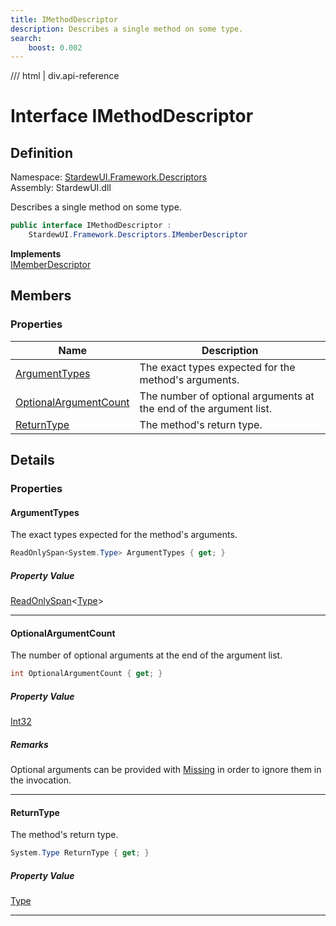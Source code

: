 ```yaml
---
title: IMethodDescriptor
description: Describes a single method on some type.
search:
    boost: 0.002
---
```


<link rel="stylesheet" href="/StardewUI/stylesheets/reference.css" />

/// html | div.api-reference

# Interface IMethodDescriptor

## Definition

<div class="api-definition" markdown>

Namespace: [StardewUI.Framework.Descriptors](index.md)  
Assembly: StardewUI.dll  

</div>

Describes a single method on some type.

```cs
public interface IMethodDescriptor : 
    StardewUI.Framework.Descriptors.IMemberDescriptor
```

**Implements**  
[IMemberDescriptor](imemberdescriptor.md)

## Members

### Properties

 | Name | Description |
| --- | --- |
| [ArgumentTypes](#argumenttypes) | The exact types expected for the method's arguments. | 
| [OptionalArgumentCount](#optionalargumentcount) | The number of optional arguments at the end of the argument list. | 
| [ReturnType](#returntype) | The method's return type. | 

## Details

### Properties

#### ArgumentTypes

The exact types expected for the method's arguments.

```cs
ReadOnlySpan<System.Type> ArgumentTypes { get; }
```

##### Property Value

[ReadOnlySpan](https://learn.microsoft.com/en-us/dotnet/api/system.readonlyspan-1)<[Type](https://learn.microsoft.com/en-us/dotnet/api/system.type)>

-----

#### OptionalArgumentCount

The number of optional arguments at the end of the argument list.

```cs
int OptionalArgumentCount { get; }
```

##### Property Value

[Int32](https://learn.microsoft.com/en-us/dotnet/api/system.int32)

##### Remarks

Optional arguments can be provided with [Missing](https://learn.microsoft.com/en-us/dotnet/api/system.type.missing) in order to ignore them in the invocation.

-----

#### ReturnType

The method's return type.

```cs
System.Type ReturnType { get; }
```

##### Property Value

[Type](https://learn.microsoft.com/en-us/dotnet/api/system.type)

-----

